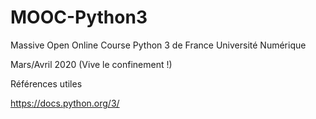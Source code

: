 # MOOC-Python3
Massive Open Online Course Python 3 de France Université Numérique

Mars/Avril 2020 (Vive le confinement !)

Références utiles

https://docs.python.org/3/
